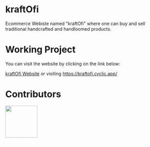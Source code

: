 # kraftOfi

Ecommerce Webiste named "kraftOfi" where one can buy and sell traditional handcrafted and handloomed products.

# Working Project

You can visit the website by clicking on the link below:

[kraftOfi Website](https://kraftofi.cyclic.app/) or visiting https://kraftofi.cyclic.app/

# Contributors

<a href="https://github.com/anandtharad" style="color: white"> 
<img src="https://avatars.githubusercontent.com/u/93462232?s=400&u=02e880738b0c47101bcebd8c3a23bb7241adfba3&v=4" height="100px"> <br>Anand Tharad
</a>
